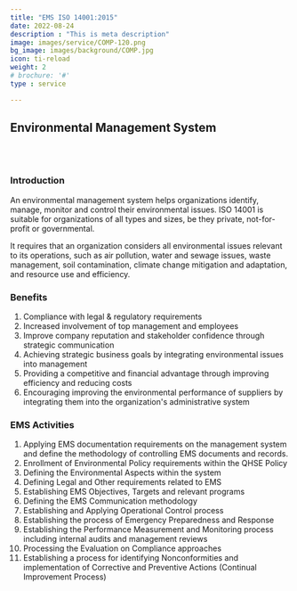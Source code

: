 ```yaml
---
title: "EMS ISO 14001:2015"
date: 2022-08-24
description : "This is meta description"
image: images/service/COMP-120.png
bg_image: images/background/COMP.jpg
icon: ti-reload
weight: 2
# brochure: '#'
type : service

---
```


## Environmental Management System
<pre>


</pre>

### Introduction
An environmental management system helps organizations identify, manage, monitor and control their environmental issues. ISO 14001 is suitable for organizations of all types and sizes, be they private, not-for-profit or governmental.

It requires that an organization considers all environmental issues relevant to its operations, such as air pollution, water and sewage issues, waste management, soil contamination, climate change mitigation and adaptation, and resource use and efficiency.

### Benefits
1. Compliance with legal & regulatory requirements
2. Increased involvement of top management and employees
3. Improve company reputation and stakeholder confidence through strategic communication
4. Achieving strategic business goals by integrating environmental issues into management
5. Providing a competitive and financial advantage through improving efficiency and reducing costs
6. Encouraging improving the environmental performance of suppliers by integrating them into the organization's administrative system



### EMS Activities
1. Applying EMS documentation requirements on the management system and define the methodology of controlling EMS documents and records.
2. Enrollment of Environmental Policy requirements within the QHSE Policy
3. Defining the Environmental Aspects within the system
4. Defining Legal and Other requirements related to EMS
5. Establishing EMS Objectives, Targets and relevant programs
6. Defining the EMS Communication methodology
7. Establishing and Applying Operational Control process
8. Establishing the process of Emergency Preparedness and Response
9. Establishing the Performance Measurement and Monitoring process including internal audits and management reviews
10. Processing the Evaluation on Compliance approaches
11. Establishing a process for identifying Nonconformities and implementation of Corrective and Preventive Actions (Continual Improvement Process)

